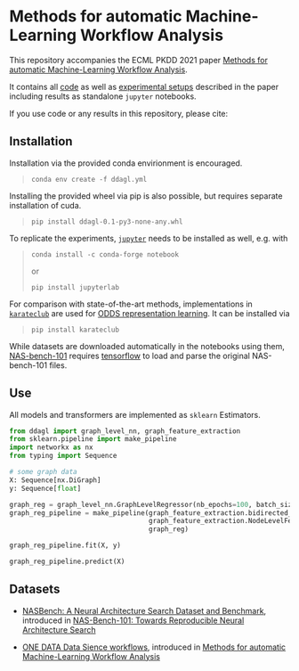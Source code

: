 # Methods for automatic Machine-Learning Workflow Analysis


This repository accompanies the ECML PKDD 2021 paper [Methods for automatic Machine-Learning Workflow Analysis](https://2021.ecmlpkdd.org/wp-content/uploads/2021/07/sub_473.pdf).

It contains all [code](ddagl) as well as [experimental setups](experiments) described in the paper including results as standalone `jupyter` notebooks.

If you use code or any results in this repository, please cite:
>

## Installation


Installation via the provided conda envirionment is encouraged.

> `conda env create -f ddagl.yml`

Installing the provided wheel via pip is also possible, but requires separate installation of cuda.

> `pip install ddagl-0.1-py3-none-any.whl`

To replicate the experiments, [`jupyter`](https://jupyter.org/install) needs to be installed as well, e.g. with


> `conda install -c conda-forge notebook`
> 
> or 
> 
> `pip install jupyterlab`

For comparison with state-of-the-art methods, implementations in [`karateclub`](https://karateclub.readthedocs.io/en/latest/notes/installation.html) are used for [ODDS representation learning](experiments/representation_learning.ipynb).
It can be installed via
> `pip install karateclub`

While datasets are downloaded automatically in the notebooks using them, [NAS-bench-101](https://github.com/google-research/nasbench/blob/master/setup.py) requires [tensorflow](https://www.tensorflow.org/install) to load and parse the original NAS-bench-101 files.

## Use


All models and transformers are implemented as `sklearn` Estimators.


```python
from ddagl import graph_level_nn, graph_feature_extraction
from sklearn.pipeline import make_pipeline
import networkx as nx
from typing import Sequence

# some graph data
X: Sequence[nx.DiGraph]
y: Sequence[float]

graph_reg = graph_level_nn.GraphLevelRegressor(nb_epochs=100, batch_size=100)
graph_reg_pipeline = make_pipeline(graph_feature_extraction.bidirected_transformer, 
                                   graph_feature_extraction.NodeLevelFeatureTransformer(), 
                                   graph_reg)

graph_reg_pipeline.fit(X, y)

graph_reg_pipeline.predict(X)

```


## Datasets

- [NASBench: A Neural Architecture Search Dataset and Benchmark](https://github.com/google-research/nasbench), introduced in [NAS-Bench-101: Towards Reproducible Neural Architecture Search](https://arxiv.org/abs/1902.09635)

- [ONE DATA Data Sience workflows](https://zenodo.org/record/4633704), introduced in [Methods for automatic Machine-Learning Workflow Analysis](https://2021.ecmlpkdd.org/wp-content/uploads/2021/07/sub_473.pdf)
